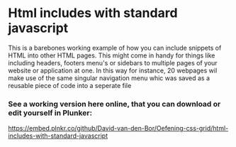# Html includes with standard javascript

This is a barebones working example of how you can include snippets of HTML into other HTML pages. This might come in handy for things like including headers, footers menu's or sidebars to multiple pages of your website or application at one. In this way for instance, 20 webpages wil make use of the same singular navigation menu whic was saved as a reusable piece of code into a seperate file

### See a working version here online, that you can download or edit yourself in Plunker:
https://embed.plnkr.co/github/David-van-den-Bor/Oefening-css-grid/html-includes-with-standard-javascript
